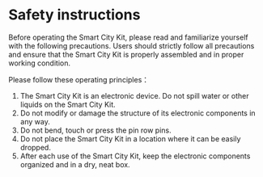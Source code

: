 ﻿---
sidebar_position: 1
sidebar_label: Safety instructions
---


# Safety instructions

Before operating the Smart City Kit, please read and familiarize yourself with the following precautions. Users should strictly follow all precautions and ensure that the Smart City Kit is properly assembled and in proper working condition.

Please follow these operating principles：

1. The Smart City Kit is an electronic device. Do not spill water or other liquids on the Smart City Kit.
3. Do not modify or damage the structure of its electronic components in any way.
4. Do not bend, touch or press the pin row pins.
5. Do not place the Smart City Kit in a location where it can be easily dropped.
6. After each use of the Smart City Kit, keep the electronic components organized and in a dry, neat box.
